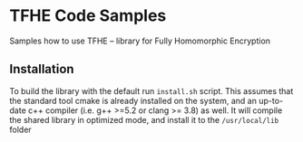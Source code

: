 # TFHE Code Samples

Samples how to use TFHE – library for Fully Homomorphic Encryption

## Installation

To build the library with the default run `install.sh` script. This assumes that the standard tool cmake is already installed on the system, and an up-to-date c++ compiler (i.e. g++ >=5.2 or clang >= 3.8) as well. It will compile the shared library in optimized mode, and install it to the `/usr/local/lib` folder